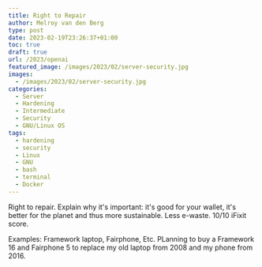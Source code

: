 ```yaml
---
title: Right to Repair
author: Melroy van den Berg
type: post
date: 2023-02-19T23:26:37+01:00
toc: true
draft: true
url: /2023/openai
featured_image: /images/2023/02/server-security.jpg
images:
  - /images/2023/02/server-security.jpg
categories:
  - Server
  - Hardening
  - Intermediate
  - Security
  - GNU/Linux OS
tags:
  - hardening
  - security
  - Linux
  - GNU
  - bash
  - terminal
  - Docker
---
```


Right to repair. Explain why it's important: it's good for your wallet, it's better for the planet and thus more sustainable. Less e-waste.
10/10 iFixit score.

Examples: Framework laptop, Fairphone, Etc. PLanning to buy a Framework 16 and Fairphone 5 to replace my old laptop from 2008 and my phone from 2016.
